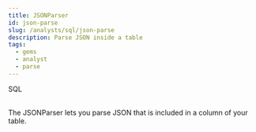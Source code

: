 ```yaml
---
title: JSONParser
id: json-parse
slug: /analysts/sql/json-parse
description: Parse JSON inside a table
tags:
  - gems
  - analyst
  - parse
---
```


<span class="badge">SQL</span><br/><br/>

The JSONParser lets you parse JSON that is included in a column of your table.
